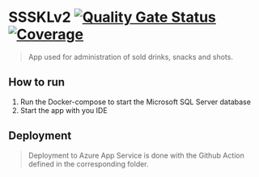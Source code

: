 # SSSKLv2 [![Quality Gate Status](https://sonarcloud.io/api/project_badges/measure?project=ricardotill_SSSKLv2&metric=alert_status)](https://sonarcloud.io/summary/new_code?id=ricardotill_SSSKLv2) [![Coverage](https://sonarcloud.io/api/project_badges/measure?project=ricardotill_SSSKLv2&metric=coverage)](https://sonarcloud.io/summary/new_code?id=ricardotill_SSSKLv2)

> App used for administration of sold drinks, snacks and shots.

## How to run
1. Run the Docker-compose to start the Microsoft SQL Server database
2. Start the app with you IDE

## Deployment
> Deployment to Azure App Service is done with the Github Action defined in the corresponding folder.